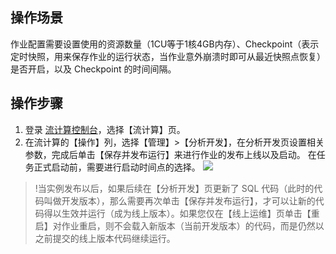 ## 操作场景
作业配置需要设置使用的资源数量（1CU等于1核4GB内存）、Checkpoint（表示定时快照，用来保存作业的运行状态，当作业意外崩溃时即可从最近快照点恢复）是否开启，以及 Checkpoint 的时间间隔。

## 操作步骤
1. 登录 [流计算控制台](https://console.cloud.tencent.com/scs)，选择【流计算】页。
2. 在流计算的【操作】列，选择【管理】>【分析开发】，在分析开发页设置相关参数，完成后单击【保存并发布运行】来进行作业的发布上线以及启动。
在任务正式启动前，需要进行启动时间点的选择。
![](https://main.qcloudimg.com/raw/5afda3f54a03b0187ef49062ba5c8e1a.png)
>!当实例发布以后，如果后续在【分析开发】页更新了 SQL 代码（此时的代码叫做开发版本），那么需要再次单击【保存并发布运行】，才可以让新的代码得以生效并运行（成为线上版本）。如果您仅在【线上运维】页单击【重启】对作业重启，则不会载入新版本（当前开发版本）的代码，而是仍然以之前提交的线上版本代码继续运行。
